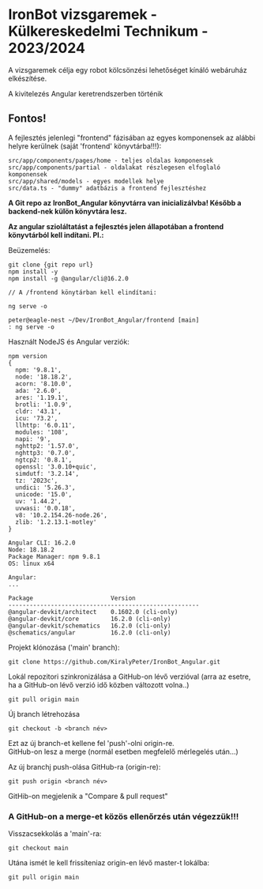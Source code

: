# IronBot vizsgaremek - Külkereskedelmi Technikum - 2023/2024

A vizsgaremek célja egy robot kölcsönzési lehetőséget kínáló webáruház elkészítése.

A kivitelezés Angular keretrendszerben történik

## Fontos!

A fejlesztés jelenlegi "frontend" fázisában az egyes komponensek az alábbi helyre kerülnek (saját 'frontend' könyvtárba!!!):
```
src/app/components/pages/home - teljes oldalas komponensek
src/app/components/partial - oldalakat részlegesen elfoglaló komponensek
src/app/shared/models - egyes modellek helye
src/data.ts - "dummy" adatbázis a frontend fejlesztéshez
```
**A Git repo az IronBot_Angular könyvtárra van inicializálvba! Később a backend-nek külön könyvtára lesz.**

**Az angular szioláltatást a fejlesztés jelen állapotában a frontend könyvtárból kell indítani. Pl.:**

Beüzemelés:
```
git clone {git repo url}
npm install -y
npm install -g @angular/cli@16.2.0

// A /frontend könytárban kell elindítani:

ng serve -o
```

```
peter@eagle-nest ~/Dev/IronBot_Angular/frontend [main] 
: ng serve -o
```

Használt NodeJS és Angular verziók:
```
npm version
{
  npm: '9.8.1',
  node: '18.18.2',
  acorn: '8.10.0',
  ada: '2.6.0',
  ares: '1.19.1',
  brotli: '1.0.9',
  cldr: '43.1',
  icu: '73.2',
  llhttp: '6.0.11',
  modules: '108',
  napi: '9',
  nghttp2: '1.57.0',
  nghttp3: '0.7.0',
  ngtcp2: '0.8.1',
  openssl: '3.0.10+quic',
  simdutf: '3.2.14',
  tz: '2023c',
  undici: '5.26.3',
  unicode: '15.0',
  uv: '1.44.2',
  uvwasi: '0.0.18',
  v8: '10.2.154.26-node.26',
  zlib: '1.2.13.1-motley'
}

Angular CLI: 16.2.0
Node: 18.18.2
Package Manager: npm 9.8.1
OS: linux x64

Angular: 
... 

Package                      Version
------------------------------------------------------
@angular-devkit/architect    0.1602.0 (cli-only)
@angular-devkit/core         16.2.0 (cli-only)
@angular-devkit/schematics   16.2.0 (cli-only)
@schematics/angular          16.2.0 (cli-only)   
```
Projekt klónozása ('main' branch):
```
git clone https://github.com/KiralyPeter/IronBot_Angular.git
```
Lokál repozitori szinkronizálása a GitHub-on lévő verzióval 
(arra az esetre, ha a GitHub-on lévő verzió idő közben változott volna..)
```
git pull origin main
```
Új branch létrehozása
```
git checkout -b <branch név>
```
Ezt az új branch-et kellene fel 'push'-olni origin-re.\
GitHub-on lesz a merge (normál esetben megfelelő mérlegelés után...)

Az új branchj push-olása GitHub-ra (origin-re):
```
git push origin <branch név>
```

GitHib-on megjelenik a "Compare & pull request"

### A GitHub-on a merge-et közös ellenőrzés után végezzük!!!

Visszacsekkolás a 'main'-ra:
```
git checkout main
```
Utána ismét le kell frissíteniaz origin-en lévő master-t lokálba:
```
git pull origin main
```
